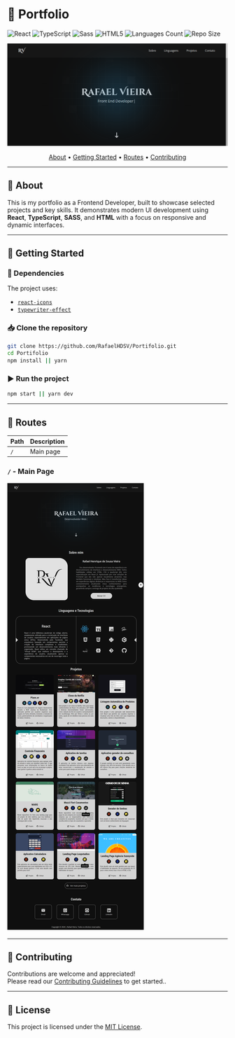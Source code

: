 # 📁 Portfolio

![React](https://img.shields.io/badge/React-005CFE?style=for-the-badge&logo=react)
![TypeScript](https://img.shields.io/badge/TypeScript-007ACC?style=for-the-badge&logo=typescript&logoColor=white)
![Sass](https://img.shields.io/badge/Sass-CC6699?style=for-the-badge&logo=sass&logoColor=white)
![HTML5](https://img.shields.io/badge/HTML5-E34F26?style=for-the-badge&logo=html5&logoColor=white)
![Languages Count](https://img.shields.io/github/languages/count/RafaelHDSV/Portifolio?style=for-the-badge)
![Repo Size](https://img.shields.io/github/repo-size/RafaelHDSV/Portifolio?style=for-the-badge)

<p align="center">
  <img src="./public/main.png" alt="Portfolio preview"/>
</p>

<p align="center">
  <a href="#about">About</a> • 
  <a href="#getting-started">Getting Started</a> • 
  <a href="#routes">Routes</a> • 
  <a href="#contributing">Contributing</a>
</p>

---

## 📌 About

This is my portfolio as a Frontend Developer, built to showcase selected projects and key skills. It demonstrates modern UI development using **React**, **TypeScript**, **SASS**, and **HTML** with a focus on responsive and dynamic interfaces.

---

## 🚀 Getting Started

### 🧩 Dependencies

The project uses:

- [`react-icons`](https://react-icons.github.io/react-icons/)
- [`typewriter-effect`](https://www.npmjs.com/package/typewriter-effect)

### 📥 Clone the repository

```bash
git clone https://github.com/RafaelHDSV/Portifolio.git
cd Portifolio
npm install || yarn
````

### ▶ Run the project

```bash
npm start || yarn dev
```

---

## 📍 Routes

| Path | Description |
| ---- | ----------- |
| `/`  | Main page   |

### `/` - Main Page

<p>
  <img src="./public/root.png" alt="Main route preview"/>
</p>

---

## 🤝 Contributing

Contributions are welcome and appreciated!  
Please read our [Contributing Guidelines](./CONTRIBUTING.md) to get started..

---

## 📝 License

This project is licensed under the [MIT License](LICENSE).
